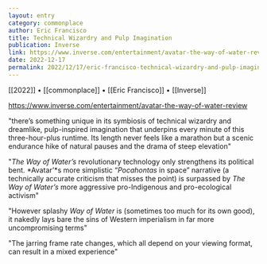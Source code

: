 ```yaml
---
layout: entry
category: commonplace
author: Eric Francisco
title: Technical Wizardry and Pulp Imagination
publication: Inverse
link: https://www.inverse.com/entertainment/avatar-the-way-of-water-review
date: 2022-12-17
permalink: 2022/12/17/eric-francisco-technical-wizardry-and-pulp-imagination
---
```


[[2022]] • [[commonplace]] • [[Eric Francisco]] • [[Inverse]]

https://www.inverse.com/entertainment/avatar-the-way-of-water-review

"there’s something unique in its symbiosis of technical wizardry and dreamlike, pulp-inspired imagination that underpins every minute of this three-hour-plus runtime. Its length never feels like a marathon but a scenic endurance hike of natural pauses and the drama of steep elevation"

"*The Way of Water’s* revolutionary technology only strengthens its political bent. *Avatar’*s more simplistic “*Pocahontas* in space” narrative (a technically accurate criticism that misses the point) is surpassed by *The Way of Water’s* more aggressive pro-Indigenous and pro-ecological activism"

"However splashy *Way of Water* is (sometimes too much for its own good), it nakedly lays bare the sins of Western imperialism in far more uncompromising terms"

"The jarring frame rate changes, which all depend on your viewing format, can result in a mixed experience"
